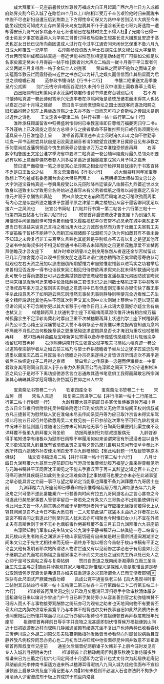 <!-- { "loadSidebar": true } -->
　　成大拜覆五一兄座前暑候伏惟尊候万福成大自正月起离广西六月七日方入成都府路界交割今已入城了在路恰四个月以上川陆相半受万千辛苦艰险他时归来面説书中説不尽也新妇自遭压后到荆南上下方得性命可保又为路中辛苦到汉川大病至今未能坐起扰挠可知成大止存四茎骨头乌皮包裹其不仆于道涂者天也七哥九哥逺路一遭却得安乐九哥气弱多病全不及七哥也前日在桂林时先生不得人枉了光隂今已得一佳士矣旦夕事定敦逼两人为学矣三哥曽讨得权局否新生想甚长进大姐想且安迹于髙氏也定女日长已议所向矣因遣成人过行在今过平江通安问未闲伏乞保重不备六月九日成大拜覆五一兄座前
　　右淳熙参政资政大学士石湖先生范文穆公成大字至能行台两司常州成都四帖真迹一卷近世能书惟范张相望笔劲体遒可广可狭如公抑足以名家矣嘉定癸未十月得前一帖于维医者刘大声次二帖后一嵗十月得于平江鬻者何义又两嵗三月复得后一帖于金坛士人刘克家
　　赞曰纵之而矩不逾敛之而锋无余实蕴而华敷云烂而霞舒虽曰近世之书亦足以为轩几之娱久而信信而传其殆留而为后世之须噫嚱石湖
　　范参政书懐诗帖【行书十二行】
　　书懐二絶重送文高季兼呈府公贰卿
　　剑门云栈守非难函谷泥封久未刋今日汉中谁国士莫教春草上斋坛
　　西出阳闗有旧知薰风渌水泛莲时烦君传语诗书帅更寄台城别后词
　　右不湖书懐诗帖真迹一卷此诗似寄示兴元连率者在淳熙间殆是章徳茂诸君而未得其人也帖以嘉定己卯十月得之建邺
　　赞曰当平世而慨想斋坛之国士因送客而遂及阳闗之旧知葢拊髀之思在上弗替故淳熙之士夫亦不敢一日而忘可将之奇斯帖之传固未易例以近世之诗也
　　王文定省中要津二帖【并行书第一帖十四行第二帖十行】
　　淮昨承枉顾属留省中归捧盛刺怅仰何已奉教喜审即日尊候万福夔宪归守二书不外谨纳上已及周旋之意矣方总领少与之接者承命不获惟推照何日戒行尚须面别右谨具呈十月日淮惶恐上呈
　　淮顿首再拜淮违奉谈尘阅时淹久山斗之仰不胜勤拳顷嵗一拜书函继尝具状自是汩没莫遑嗣音者谓如俊望宜践要津日冀除召见有承教之乐何意尚贰近藩惘惘逮今愧生颜表辱台慈鉴谅万万之幸淮惶恐顿首再拜
　　右淳熙宰相鲁国王文定公淮字季海省中要津二帖真迹一卷公辅阜陵嵗月最久总领众职要必有以称上意而非偶然者婺人刘多祜多蓄近世翰墨嘉定戊寅六月予得之嘉禾
　　赞曰谨严而稳惬一笔之涉足寓心法淳熙之相业动守检押耳目犹接列于书笈百体不乏是曰王鲁公之帖
　　周文忠宝眷帖【行书六行】
　　必大僭易拜问年家宝眷敬想上下均祉或有委愿闻台命必大僭易再拜上
　　右两朝相国太师益国文忠公必大字洪道宝眷帖真迹一卷舜禹授受公以元臣陟降帝廷镇安八纮磐石九鼎葢近世以文致身以道致主以学致用全名终始进退雍容未有公若者幅纸之得维以尚徳嘉定乙亥时维元夕观于京酺售此真迹
　　赞曰庐陵之文忠前欧而后周笔法之可稽欧劲而周柔苟内心之是似岂外迹之能求予尝遡平原之津望二典之楼想公从容于墨客卿间犹足以接六一之风流也
　　张宣公书简帖【六帖并行书第一第二帖各十六行第三帖十一行第四第五帖各七行第六帖四行】
　　栻顿首拜启徳瞻茂才吾友座下为别寖久每用懐想手问逺贻慰怿可知也暑雨缅惟义履胜福栻幸尔安常不必念承在城中亲炙正字想当日有进益来谕克己言持之难当用大壮之力诚然也然而力贵于壮而工夫宻若工夫不宻虽胜于暂终不能持于久而销其端观诸颜子沈潜积习之功为何如哉其有不善未尝不知知之未尝复行非工夫笃至久且熟也其能若是乎别纸亦答去有以复之是望其他互见诸书中矣晦叔多时不相见却尝通书书已寄去未知再防之日更希茂勉厚爱不宣栻再拜徳瞻茂才吾友座下
　　栻许时幸欵晤霅川之别良用怅然从者遂还金华否栻留此已几半月馆舍寛凉可以观书但恨友朋之逺耳论语仁説亦稍稍改正矣早晩写寄伯恭可就观也左右天资之茂加以思虑细窃所期望惟力审自勉惟宏惟毅以进笃实之功君举后来曽相见否近亦一得书也诣叔来吴江相见归侍傍欲再求假来此犹未得却数通问他非此可既今日得雨更数日可以西去矣拭顿首啓徳瞻秘校吾友潘叔度兄弟因防致言晦叔已两来相见嵗晩可迁来城中论及陆薛徐三君恨未识之此间数士略见正字书中矣敬亭记潘叔昌写来方见之敬则实实则虚之意遗书中已有但虚则无事矣亦疑伤快了葢无事字杀此段意思不了如明道云两忘则澄然无事矣无事则静静则明便完全近看惟二先生完全精粹説话比其他先生不同其次则尹又其次则中立次则谢上蔡后生何足以窥前辈但讲论间又不可含糊尔更以其大者移于小物作日用工夫此语大意固好亦疑立言有病也栻又上
　　栻稽颡再拜上状通判学士座下即晨梅雨蒸湿伏惟开决有相台候万福栻孤露余生不足深轸尚冀若时厚自卫重不次栻稽颡再拜上状通判学士座下栻稽颡再拜先公平生心纯王室深痛讐耻之大誓不与俱存至于易箦惟以未克报两宫知遇为念呜呼痛哉不肖孤泣血何极挽章读之更重感恸迩求盗贼屏息否长才淹汩为重叹也栻稽颡再拜
　　栻叩首再拜斋醖及宝峰新笋见寄得以备荐奉愧感愧感建茶廿片辄驰凂幸检留栻叩首再拜
　　右淳熙侍讲南轩先生张宣公栻字敬夫书简帖六幅真迹一卷公以道鸣孝宗朝学者从之如云前三帖乃与婺士乔拱徳瞻者予尝从公之犹子匠监忠恕丏遗墨以藏宝庆乙酉三月匠监书介徳瞻之孙宗亮来遂得之言皆谆谆所谓造次不离乎道者后三帖绍定戊子二月得之京师
　　赞曰紫岩之传原委一忠遡而伊濓根本一中事君致身其用则同自我淑人于五峯力久积真至公而充淳熙之间天下为公守道彬彬洙泗之风公于是时不下禹功据徳游艺言立志通故其遗书笔意俱工我得而藏敢忘所宗渊渊其心皜皜其容学冠穹壤名侪岱嵩万世仰之曰人中龙















　　宝真斋法书赞卷二十六
　　钦定四库全书
　　宝真斋法书赞卷二十七
　　宋　岳珂　撰
　　宋名人真迹
　　陆复斋三防进学二帖【并行书第一帖十二行尾批二行第二帖十行封题一行】
　　九龄拜覆大哥座前即日冬寒伏惟侍奉尊候万福十月念五日全节推归尝附信托吴仲履处附逹计已到矣信后又无他但淮甸间王权刘信叔戚方凡三捷甚可为慰然敌人犹在淮甸未尽去传闻系契丹等为应已取汴京皆未得实车驾择此月初五日起行并恐欲悉周吴二丈数见初一日已参部讫次第冬至可归九龄若觉此中况味不甚佳则腊月或随诸公归亦未可知其他无事今日陶棊归乗便附此渠立俟不及详拜覆不备弟九龄拜覆大哥坐前
　　防报两纸附归刘信叔捷报偶无
　　九龄啓洊得手笔知进学有绪极以为慰即日雨寒不审履用何似来谕谓果宻有所浸浸者岂以自外来耶更须加意九龄自既有省须借圣贤之言朝夕警策庶几自明耳忽闻有便草草奉此不悉所怀四六姐诸外孙安佳未闲自爱不次九龄稽颡启【案此帖封题一行及跋赞等原本俱缺】
　　陆文安书稿泛舟二帖【并行书第一帖十行第二帖十六行】
　　八月廿四日九渊拜覆六九哥居士座前即日秋气澄肃伏惟尊候动履万福望之辈来得尊翰见所与元晦书稿甚平正同官沈正卿见之不能去手嘉叹至于再三其辞望之知之百十五之亡可痛可骇然其疾既已如此则生全之理难矣改之事姑缓可也要之亦未必在此诸事望之辈必能具言之立嗣一事已与望之辈论定当能禀也拜覆不备九渊拜覆六九哥居士座前
　　九渊拜覆六九哥座前即日季春和畅伏惟尊候起居万福九渊每思去年六九哥泛舟之兴可惜不遂此番能乗兴一行甚善向时闻有拉五九哥同游名山之言心甚竒之今可遂此行矣恐家事要人管领寜留百一哥若处之有条又六三哥势必不出则虽使俱行可也此间士夫皆一体人物其势必有藏于草野市肆者拘于官守应接无縁搜访若得长上从容其间闻见自不止今日不胜大愿见有一二人知前此湖广寇盗本末曲折之详者在此以衮衮不睱咨问之若遂此行则至时其人犹未去亦可相聚也今时惟妇女小儿不宜在外若丈夫有意斯世则于世不无补也偶脏毒作倦甚拜覆不备三月五日九渊拜覆六九哥座前
　　右淳熙知荆门军象山先生陆文安公九渊字子静书稿泛舟二帖眞迹一卷二帖皆与其兄梭山先生者陆氏之渊源派于梭山家庭切磋有自来矣是时三儒宗讲道闽湘湖浙之间朱文公之于先生尤相往来而无极一语终身不能以相合今首帖于梭山书稿有平正之论岂又他有发眀者耶次帖所谓访人物讲世道又有以见前修之学必志于有用盖如此至于继嗣之必先而宅兆祸福之当缓家事之不计而丈夫出处之当别先生所以处已处人之心抑于是可攷矣帖之得与复斋帖俱
　　赞曰自吾道之既南闽浙湘潭鼎立而三圣涂康庄先生盖与之镳而并骖矣观其家人唯喏之际惟理义是探惟人物是耽惟世道是参公取饱谙包罗浑涵舍是弗谭其亦如夫任重道逺必求其所谓合人已而无惭者耶璧珠骈有此尺函式严厥藏勿蠧勿蟫
　　吕成公寛平通鉴佚老三帖【吕大愚观书时事二帖附其五帖竝行书第一帖十五帖第二第三帖各十三行第四帖二卞二行第五帖二十六行】
　　祖谦顿首再拜灵洞之别又已改月矣思渴已深归辱手字欣审秋清体履安适祖谦旬日来以编诗少曽出门户今日已断手矣侍旁小从容甚善到官之初弥缝裨賛不可阙人而乆不与事物接旁观酬酢之纷纭亦可为观省之助者也天地间何物不有要皆丕骨太和之内胸次须常乐易寛平乃与本体不相背违尔艾轩畏事自旧如此然资质终长者也闻重阳后归所懐并竢面尽北山之行亦留以相待也不宣祖谦顿首再拜叔度教授年兄座前
　　祖谦顿首再拜前日辱手字并食物之况甚感即刻伏惟尊候万福祖谦到山间近十日初欲游歴近村而牕眀几静阅通鉴颇有绪遂兀坐不复出户也诗两种已收看春秋三传伊川説之外胡二刘原父质夫陆纂例微指孙发微皆当参看然向时屡曾説病后且宜静养攷凡例校异同恐亦劳心也二月初当泛舟归城中他俟面尽昆仲间并致意不宣祖谦顿首再拜叔度年兄座前
　　通鉴欠后唐晋纪两册诸子欠韩非子上册今汪时发见有专人入城若寻得附来为佳
　　祖谦顿首上启稍疎裁间但剧思系秋晚伏惟侍履多胜祖谦来日为三衢之行初六七间定囘过十月望即为之官计也丈丈侍次为起居佚老庵记拜纳前此托李仲南书渠适方送来所以稽滞耳得暇初八九间入城为佳他俟面布不宣祖谦顿首上启景华贤及座下庵记更与人商如有未穏则不必遽入石也饼法麫不拘多少用滚汤入少蜜溲成剂于板上捍成饼于煎盘内烙食
